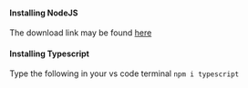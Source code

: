 
#### Installing NodeJS
The download link may be found [here](https://nodejs.org/en/download)

#### Installing Typescript
Type the following in your vs code terminal
`npm i typescript`